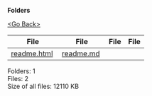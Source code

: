 **Folders**

[&lt;Go Back&gt;](../right.html)

  

<table><thead><tr class="header"><th><strong>File</strong></th><th><strong>File</strong></th><th><strong>File</strong></th><th><strong>File</strong></th></tr></thead><tbody><tr class="odd"><td><a href="readme.html">readme.html</a> </td><td><a href="readme.md">readme.md</a> </td><td></td><td></td></tr></tbody></table>

Folders: 1  
Files: 2  
Size of all files: 12110 KB
